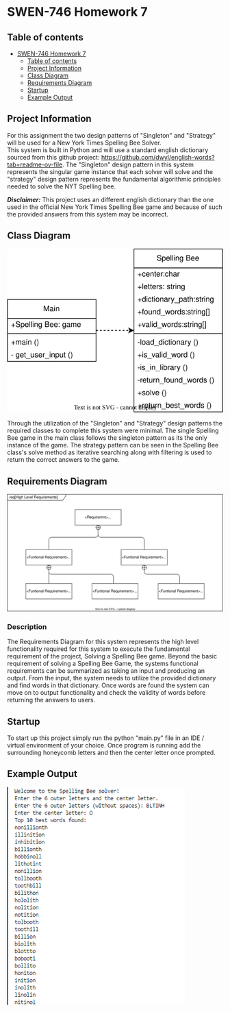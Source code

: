 # SWEN-746 Homework 7

## Table of contents

- [SWEN-746 Homework 7](#swen-746-homework-7)
  - [Table of contents](#table-of-contents)
  - [Project Information](#project-information)
  - [Class Diagram](#class-diagram)
  - [Requirements Diagram](#requirements-diagram)
  - [Startup](#startup)
  - [Example Output](#example-output)

## Project Information

For this assignment the two design patterns of "Singleton" and "Strategy" will be used for a  New York Times Spelling Bee Solver.  
This system is built in Python and will use a standard english dictionary sourced from this github project: <https://github.com/dwyl/english-words?tab=readme-ov-file>. The "Singleton" design pattern in this system represents the singular game instance that each solver will solve and the "strategy" design pattern represents the fundamental algorithmic principles needed to solve the NYT Spelling bee.

*__Disclaimer:__* This project uses an different english dictionary than the one used in the official New York Times Spelling Bee game and because of such the provided answers from this system may be incorrect.

## Class Diagram

![class_diagram](./assets/class-diagram.drawio.svg)

Through the utilization of the "Singleton" and "Strategy" design patterns the required classes to complete this system were minimal.  The single Spelling Bee game in the main class follows the singleton pattern as its the only instance of the game.  The strategy pattern can be seen in the Spelling Bee class's solve method as iterative searching along with filtering is used to return the correct answers to the game.

## Requirements Diagram

![requirements_diagram](./assets/requirements-diagram.drawio.svg)

### Description

The Requirements Diagram for this system represents the high level functionality required for this system to execute the fundamental requirement of the project, Solving a Spelling Bee game.  Beyond the basic requirement of solving a Spelling Bee Game, the systems functional requirements can be summarized as taking an input and producing an output. From the input, the system needs to utilize the provided dictionary and find words in that dictionary.  Once words are found the system can move on to output functionality and check the validity of words before returning the answers to users.  

## Startup

To start up this project simply run the python "main.py" file in an IDE / virtual environment of your choice.
Once program is running add the surrounding honeycomb letters and then the center letter once prompted.

## Example Output

![example_output_1](./assets/example_output_1.png)
